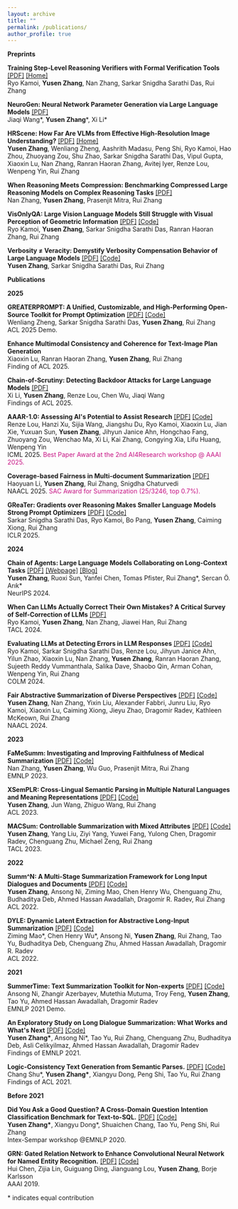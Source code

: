 ```yaml
---
layout: archive
title: ""
permalink: /publications/
author_profile: true
---
```

**Preprints**

**Training Step-Level Reasoning Verifiers with Formal Verification Tools** [\[PDF\]](https://arxiv.org/abs/2505.15960) [\[Home\]](https://fover-prm.github.io/) \
Ryo Kamoi, **Yusen Zhang**, Nan Zhang, Sarkar Snigdha Sarathi Das, Rui Zhang

**NeuroGen: Neural Network Parameter Generation via Large Language Models** [\[PDF\]](https://arxiv.org/pdf/2505.12470)  \
Jiaqi Wang\*, **Yusen Zhang**\*, Xi Li\*

**HRScene: How Far Are VLMs from Effective High-Resolution Image Understanding?** [\[PDF\]](https://arxiv.org/pdf/2504.18406) [\[Home\]](https://yszh8.github.io/hrscene/)\
**Yusen Zhang**, Wenliang Zheng, Aashrith Madasu, Peng Shi, Ryo Kamoi, Hao Zhou, Zhuoyang Zou, Shu Zhao, Sarkar Snigdha Sarathi Das, Vipul Gupta, Xiaoxin Lu, Nan Zhang, Ranran Haoran Zhang, Avitej Iyer, Renze Lou, Wenpeng Yin, Rui Zhang 

**When Reasoning Meets Compression: Benchmarking Compressed Large Reasoning Models on Complex Reasoning Tasks** [\[PDF\]](https://arxiv.org/pdf/2504.02010?) \
Nan Zhang, **Yusen Zhang**, Prasenjit Mitra, Rui Zhang 

**VisOnlyQA: Large Vision Language Models Still Struggle with Visual Perception of Geometric Information** [\[PDF\]](https://arxiv.org/abs/2412.00947) [\[Code\]](https://github.com/psunlpgroup/VisOnlyQA)\
Ryo Kamoi, **Yusen Zhang**, Sarkar Snigdha Sarathi Das, Ranran Haoran Zhang, Rui Zhang 

**Verbosity ≠ Veracity: Demystify Verbosity Compensation Behavior of Large Language Models** [\[PDF\]](https://arxiv.org/abs/2411.07858) [\[Code\]](https://github.com/psunlpgroup/VerbosityLLM)\
**Yusen Zhang**, Sarkar Snigdha Sarathi Das, Rui Zhang 

**Publications**

**2025**

**GREATERPROMPT: A Unified, Customizable, and High-Performing Open-Source Toolkit for Prompt Optimization** [\[PDF\]](https://arxiv.org/pdf/2504.02010) [\[Code\]](https://github.com/psunlpgroup/GreaterPrompt) \
Wenliang Zheng, Sarkar Snigdha Sarathi Das, **Yusen Zhang**, Rui Zhang \
ACL 2025 Demo.

**Enhance Multimodal Consistency and Coherence for Text-Image Plan Generation** \
Xiaoxin Lu, Ranran Haoran Zhang, **Yusen Zhang**, Rui Zhang \
Finding of ACL 2025.

**Chain-of-Scrutiny: Detecting Backdoor Attacks for Large Language Models** [\[PDF\]](https://arxiv.org/pdf/2406.05948) \
Xi Li, **Yusen Zhang**, Renze Lou, Chen Wu, Jiaqi Wang  \
Findings of ACL 2025.

**AAAR-1.0: Assessing AI's Potential to Assist Research** [\[PDF\]](https://arxiv.org/pdf/2410.22394) [\[Code\]](https://github.com/RenzeLou/AAAR-1.0/tree/main) \
Renze Lou, Hanzi Xu, Sijia Wang, Jiangshu Du, Ryo Kamoi, Xiaoxin Lu, Jian Xie, Yuxuan Sun, **Yusen Zhang**, Jihyun Janice Ahn, Hongchao Fang, Zhuoyang Zou, Wenchao Ma, Xi Li, Kai Zhang, Congying Xia, Lifu Huang, Wenpeng Yin \
ICML 2025. <span style="color:#c71585;"> Best Paper Award at the 2nd AI4Research workshop @ AAAI 2025.</span>

**Coverage-based Fairness in Multi-document Summarization** [\[PDF\]](https://arxiv.org/pdf/2412.08795) \
Haoyuan Li, **Yusen Zhang**, Rui Zhang, Snigdha Chaturvedi \
NAACL 2025. <span style="color:#c71585;"> SAC Award for Summarization (25/3246, top 0.7%).</span>

**GReaTer: Gradients over Reasoning Makes Smaller Language Models Strong Prompt Optimizers** [\[PDF\]](https://arxiv.org/pdf/2412.09722) [\[Code\]](https://github.com/psunlpgroup/GreaTer) \
Sarkar Snigdha Sarathi Das, Ryo Kamoi, Bo Pang, **Yusen Zhang**, Caiming Xiong, Rui Zhang \
ICLR 2025.

**2024**

**Chain of Agents: Large Language Models Collaborating on Long-Context Tasks** [\[PDF\]](https://arxiv.org/pdf/2406.02818) [\[Webpage\]](https://yszh8.github.io/chain-of-agents/) [\[Blog\]](https://research.google/blog/chain-of-agents-large-language-models-collaborating-on-long-context-tasks/)\
**Yusen Zhang**, Ruoxi Sun, Yanfei Chen, Tomas Pfister, Rui Zhang\*, Sercan Ö. Arık* \
NeurIPS 2024.

**When Can LLMs Actually Correct Their Own Mistakes? A Critical Survey of Self-Correction of LLMs** [\[PDF\]](https://arxiv.org/pdf/2406.01297) \
Ryo Kamoi, **Yusen Zhang**, Nan Zhang, Jiawei Han, Rui Zhang \
TACL 2024.

**Evaluating LLMs at Detecting Errors in LLM Responses** [\[PDF\]](https://arxiv.org/pdf/2404.03602) [\[Code\]](https://github.com/psunlpgroup/ReaLMistake) \
Ryo Kamoi, Sarkar Snigdha Sarathi Das, Renze Lou, Jihyun Janice Ahn, Yilun Zhao, Xiaoxin Lu, Nan Zhang, **Yusen Zhang**, Ranran Haoran Zhang, Sujeeth Reddy Vummanthala, Salika Dave, Shaobo Qin, Arman Cohan, Wenpeng Yin, Rui Zhang \
COLM 2024.

**Fair Abstractive Summarization of Diverse Perspectives** [\[PDF\]](https://arxiv.org/pdf/2311.07884.pdf) [\[Code\]](https://github.com/psunlpgroup/FairSumm) \
**Yusen Zhang**, Nan Zhang, Yixin Liu, Alexander Fabbri, Junru Liu, Ryo Kamoi, Xiaoxin Lu, Caiming Xiong, Jieyu Zhao, Dragomir Radev, Kathleen McKeown, Rui Zhang \
NAACL 2024.


**2023**

**FaMeSumm: Investigating and Improving Faithfulness of Medical Summarization** [\[PDF\]](https://arxiv.org/pdf/2311.02271.pdf) [\[Code\]](https://github.com/psunlpgroup/FaMeSumm) \
Nan Zhang, **Yusen Zhang**, Wu Guo, Prasenjit Mitra, Rui Zhang \
EMNLP 2023.

**XSemPLR: Cross-Lingual Semantic Parsing in Multiple Natural Languages and Meaning Representations** [\[PDF\]](https://arxiv.org/pdf/2306.04085.pdf) [\[Code\]](https://github.com/psunlpgroup/XSemPLR) \
**Yusen Zhang**, Jun Wang, Zhiguo Wang, Rui Zhang\
ACL 2023.

**MACSum: Controllable Summarization with Mixed Attributes** [\[PDF\]](https://arxiv.org/pdf/2211.05041.pdf) [\[Code\]](https://github.com/psunlpgroup/MACSum)\
**Yusen Zhang**, Yang Liu, Ziyi Yang, Yuwei Fang, Yulong Chen, Dragomir Radev, Chenguang Zhu, Michael Zeng, Rui Zhang\
TACL 2023.


**2022**

**Summ^N: A Multi-Stage Summarization Framework for Long Input Dialogues and Documents** [\[PDF\]](https://arxiv.org/pdf/2110.10150.pdf) [\[Code\]](https://github.com/psunlpgroup/Summ-N)\
**Yusen Zhang**, Ansong Ni, Ziming Mao, Chen Henry Wu, Chenguang Zhu, Budhaditya Deb, Ahmed Hassan Awadallah, Dragomir R. Radev, Rui Zhang\
ACL 2022.

**DYLE: Dynamic Latent Extraction for Abstractive Long-Input Summarization** [\[PDF\]](https://arxiv.org/pdf/2110.08168.pdf) [\[Code\]](https://github.com/Yale-LILY/DYLE)\
Ziming Mao\*, Chen Henry Wu\*, Ansong Ni, **Yusen Zhang**, Rui Zhang, Tao Yu, Budhaditya Deb, Chenguang Zhu, Ahmed Hassan Awadallah, Dragomir R. Radev\
ACL 2022.


**2021**

**SummerTime: Text Summarization Toolkit for Non-experts**  [\[PDF\]](https://arxiv.org/pdf/2108.12738.pdf) [\[Code\]](https://github.com/Yale-LILY/SummerTime)\
Ansong Ni, Zhangir Azerbayev, Mutethia Mutuma, Troy Feng, **Yusen Zhang**, Tao Yu, Ahmed Hassan Awadallah, Dragomir Radev\
EMNLP 2021 Demo.

**An Exploratory Study on Long Dialogue Summarization: What Works and What's Next** [\[PDF\]](https://arxiv.org/pdf/2109.04609.pdf) [\[Code\]](https://github.com/chatc/LongDialSumm)\
**Yusen Zhang\***, Ansong Ni\*, Tao Yu, Rui Zhang, Chenguang Zhu, Budhaditya Deb, Asli Celikyilmaz, Ahmed Hassan Awadallah, Dragomir Radev\
Findings of EMNLP 2021.

**Logic-Consistency Text Generation from Semantic Parses.** [\[PDF\]](https://arxiv.org/pdf/2108.00577.pdf) [\[Code\]](https://github.com/Ciaranshu/relogic)\
Chang Shu\*, **Yusen Zhang\***, Xiangyu Dong, Peng Shi, Tao Yu, Rui Zhang\
Findings of ACL 2021.

**Before 2021**

**Did You Ask a Good Question? A Cross-Domain Question Intention Classification Benchmark for Text-to-SQL.** [\[PDF\]](https://arxiv.org/pdf/2010.12634.pdf) [\[Code\]](https://github.com/chatc/TriageSQL)\
**Yusen Zhang\***, Xiangyu Dong\*, Shuaichen Chang, Tao Yu, Peng Shi, Rui Zhang\
Intex-Sempar workshop @EMNLP 2020.

**GRN: Gated Relation Network to Enhance Convolutional Neural Network for Named Entity Recognition.** [\[PDF\]](https://arxiv.org/pdf/1907.05611.pdf) [\[Code\]](https://github.com/microsoft/vert-papers/tree/master/papers/GRN-NER)\
Hui Chen, Zijia Lin, Guiguang Ding, Jianguang Lou, **Yusen Zhang**, Borje Karlsson\
AAAI 2019.

\* indicates equal contribution
